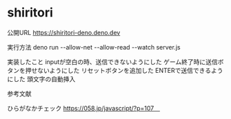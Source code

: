 # shiritori

公開URL
https://shiritori-deno.deno.dev

実行方法
deno run --allow-net --allow-read --watch server.js        
  
実装したこと
inputが空白の時、送信できないようにした
ゲーム終了時に送信ボタンを押せないようにした
リセットボタンを追加した
ENTERで送信できるようにした
頭文字の自動挿入


参考文献

ひらがなかチェック
https://058.jp/javascript/?p=107　

